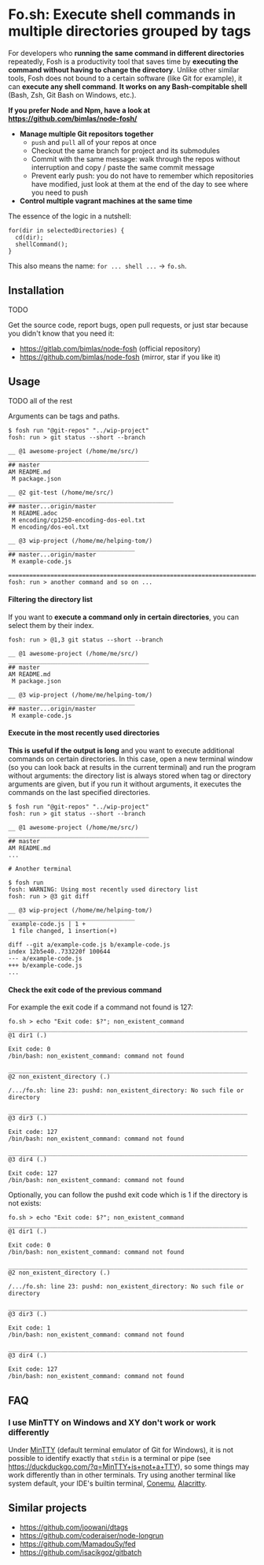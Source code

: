# Fo.sh: Execute shell commands in multiple directories grouped by tags

For developers who **running the same command in different directories**
repeatedly, Fosh is a productivity tool that saves time by **executing the
command without having to change the directory**. Unlike other similar tools,
Fosh does not bound to a certain software (like Git for example), it can
**execute any shell command**. **It works on any Bash-compitable shell**
(Bash, Zsh, Git Bash on Windows, etc.).

**If you prefer Node and Npm, have a look at
https://github.com/bimlas/node-fosh/**

* **Manage multiple Git repositors together**
  * `push` and `pull` all of your repos at once
  * Checkout the same branch for project and its submodules
  * Commit with the same message: walk through the repos without
    interruption and copy / paste the same commit message
  * Prevent early push: you do not have to remember which repositories have
    modified, just look at them at the end of the day to see where you need to
    push
* **Control multiple vagrant machines at the same time**

The essence of the logic in a nutshell:

```
for(dir in selectedDirectories) {
  cd(dir);
  shellCommand();
}
```

This also means the name: `for ... shell ...` -> `fo.sh`.

## Installation

TODO

Get the source code, report bugs, open pull requests, or just star because
you didn't know that you need it:

* https://gitlab.com/bimlas/node-fosh (official repository)
* https://github.com/bimlas/node-fosh (mirror, star if you like it)

## Usage

TODO all of the rest

Arguments can be tags and paths.

```
$ fosh run "@git-repos" "../wip-project"
fosh: run > git status --short --branch

__ @1 awesome-project (/home/me/src/) ________________________________________
## master
AM README.md
 M package.json

__ @2 git-test (/home/me/src/) _______________________________________________
## master...origin/master
 M README.adoc
 M encoding/cp1250-encoding-dos-eol.txt
 M encoding/dos-eol.txt

__ @3 wip-project (/home/me/helping-tom/) ____________________________________
## master...origin/master
 M example-code.js

==============================================================================
fosh: run > another command and so on ...
```

#### Filtering the directory list

If you want to **execute a command only in certain directories**, you can
select them by their index.

```
fosh: run > @1,3 git status --short --branch

__ @1 awesome-project (/home/me/src/) ________________________________________
## master
AM README.md
 M package.json

__ @3 wip-project (/home/me/helping-tom/) ____________________________________
## master...origin/master
 M example-code.js
```

#### Execute in the most recently used directories

**This is useful if the output is long** and you want to execute additional
commands on certain directories. In this case, open a new terminal window (so
you can look back at results in the current terminal) and run the program
without arguments: the directory list is always stored when tag or directory
arguments are given, but if you run it without arguments, it executes the
commands on the last specified directories.

```
$ fosh run "@git-repos" "../wip-project"
fosh: run > git status --short --branch

__ @1 awesome-project (/home/me/src/) ________________________________________
## master
AM README.md
...

# Another terminal

$ fosh run
fosh: WARNING: Using most recently used directory list
fosh: run > @3 git diff

__ @3 wip-project (/home/me/helping-tom/) ____________________________________
 example-code.js | 1 +
 1 file changed, 1 insertion(+)

diff --git a/example-code.js b/example-code.js
index 12b5e40..733220f 100644
--- a/example-code.js
+++ b/example-code.js
...
```

#### Check the exit code of the previous command

For example the exit code if a command not found is 127:

```
fo.sh > echo "Exit code: $?"; non_existent_command
____________________________________________________________________
@1 dir1 (.)

Exit code: 0
/bin/bash: non_existent_command: command not found

____________________________________________________________________
@2 non_existent_directory (.)

/.../fo.sh: line 23: pushd: non_existent_directory: No such file or directory

____________________________________________________________________
@3 dir3 (.)

Exit code: 127
/bin/bash: non_existent_command: command not found

____________________________________________________________________
@3 dir4 (.)

Exit code: 127
/bin/bash: non_existent_command: command not found
```

Optionally, you can follow the pushd exit code which is 1 if the directory is
not exists:

```
fo.sh > echo "Exit code: $?"; non_existent_command
____________________________________________________________________
@1 dir1 (.)

Exit code: 0
/bin/bash: non_existent_command: command not found

____________________________________________________________________
@2 non_existent_directory (.)

/.../fo.sh: line 23: pushd: non_existent_directory: No such file or directory

____________________________________________________________________
@3 dir3 (.)

Exit code: 1
/bin/bash: non_existent_command: command not found

____________________________________________________________________
@3 dir4 (.)

Exit code: 127
/bin/bash: non_existent_command: command not found
```

## FAQ

### I use MinTTY on Windows and XY don't work or work differently

Under [MinTTY](https://mintty.github.io/) (default terminal emulator of Git
for Windows), it is not possible to identify exactly that `stdin` is a
terminal or pipe (see https://duckduckgo.com/?q=MinTTY+is+not+a+TTY), so
some things may work differently than in other terminals. Try using another
terminal like system default, your IDE's builtin terminal,
[Conemu](https://conemu.github.io/),
[Alacritty](https://github.com/jwilm/alacritty).

## Similar projects

* https://github.com/joowani/dtags
* https://github.com/coderaiser/node-longrun
* https://github.com/MamadouSy/fed
* https://github.com/isacikgoz/gitbatch
